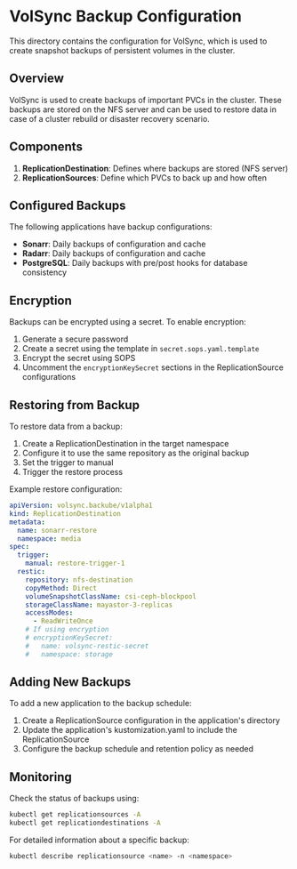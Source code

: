 # VolSync Backup Configuration

This directory contains the configuration for VolSync, which is used to create snapshot backups of persistent volumes in the cluster.

## Overview

VolSync is used to create backups of important PVCs in the cluster. These backups are stored on the NFS server and can be used to restore data in case of a cluster rebuild or disaster recovery scenario.

## Components

1. **ReplicationDestination**: Defines where backups are stored (NFS server)
2. **ReplicationSources**: Define which PVCs to back up and how often

## Configured Backups

The following applications have backup configurations:

- **Sonarr**: Daily backups of configuration and cache
- **Radarr**: Daily backups of configuration and cache
- **PostgreSQL**: Daily backups with pre/post hooks for database consistency

## Encryption

Backups can be encrypted using a secret. To enable encryption:

1. Generate a secure password
2. Create a secret using the template in `secret.sops.yaml.template`
3. Encrypt the secret using SOPS
4. Uncomment the `encryptionKeySecret` sections in the ReplicationSource configurations

## Restoring from Backup

To restore data from a backup:

1. Create a ReplicationDestination in the target namespace
2. Configure it to use the same repository as the original backup
3. Set the trigger to manual
4. Trigger the restore process

Example restore configuration:

```yaml
apiVersion: volsync.backube/v1alpha1
kind: ReplicationDestination
metadata:
  name: sonarr-restore
  namespace: media
spec:
  trigger:
    manual: restore-trigger-1
  restic:
    repository: nfs-destination
    copyMethod: Direct
    volumeSnapshotClassName: csi-ceph-blockpool
    storageClassName: mayastor-3-replicas
    accessModes:
      - ReadWriteOnce
    # If using encryption
    # encryptionKeySecret:
    #   name: volsync-restic-secret
    #   namespace: storage
```

## Adding New Backups

To add a new application to the backup schedule:

1. Create a ReplicationSource configuration in the application's directory
2. Update the application's kustomization.yaml to include the ReplicationSource
3. Configure the backup schedule and retention policy as needed

## Monitoring

Check the status of backups using:

```bash
kubectl get replicationsources -A
kubectl get replicationdestinations -A
```

For detailed information about a specific backup:

```bash
kubectl describe replicationsource <name> -n <namespace>
```
